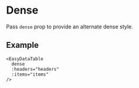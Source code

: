 # Dense
Pass `dense` prop to provide an alternate dense style.

## Example

```vue
<EasyDataTable
  dense
  :headers="headers"
  :items="items"
/>
```

<Dense/>
